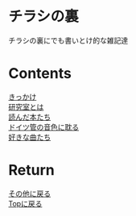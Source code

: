 # チラシの裏
チラシの裏にでも書いとけ的な雑記達

# Contents
[きっかけ](./kikkake.md)<br>
[研究室とは](./lab.md)<br>
[読んだ本たち](./book_log.md)<br>
[ドイツ管の音色に耽る](./posaune.md)<br>
[好きな曲たち](./symphony.md)<br>

# Return
[その他に戻る](../others.md)<br>
[Topに戻る](https://motoyashinozaki.github.io/minidora/)